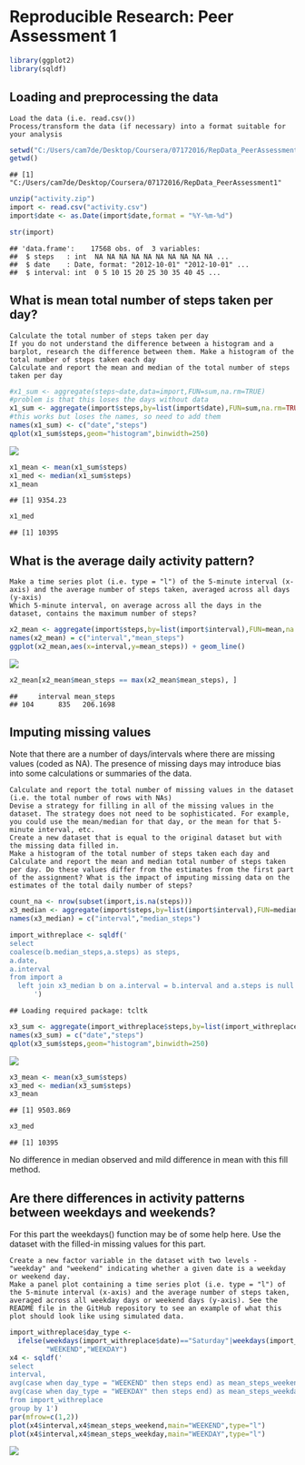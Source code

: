 # Reproducible Research: Peer Assessment 1


```r
library(ggplot2)
library(sqldf)
```


## Loading and preprocessing the data

    Load the data (i.e. read.csv())
    Process/transform the data (if necessary) into a format suitable for your analysis
    

```r
setwd("C:/Users/cam7de/Desktop/Coursera/07172016/RepData_PeerAssessment1")
getwd()
```

```
## [1] "C:/Users/cam7de/Desktop/Coursera/07172016/RepData_PeerAssessment1"
```

```r
unzip("activity.zip")
import <- read.csv("activity.csv")
import$date <- as.Date(import$date,format = "%Y-%m-%d")

str(import)
```

```
## 'data.frame':	17568 obs. of  3 variables:
##  $ steps   : int  NA NA NA NA NA NA NA NA NA NA ...
##  $ date    : Date, format: "2012-10-01" "2012-10-01" ...
##  $ interval: int  0 5 10 15 20 25 30 35 40 45 ...
```

## What is mean total number of steps taken per day?

    Calculate the total number of steps taken per day
    If you do not understand the difference between a histogram and a barplot, research the difference between them. Make a histogram of the total number of steps taken each day
    Calculate and report the mean and median of the total number of steps taken per day


```r
#x1_sum <- aggregate(steps~date,data=import,FUN=sum,na.rm=TRUE)
#problem is that this loses the days without data
x1_sum <- aggregate(import$steps,by=list(import$date),FUN=sum,na.rm=TRUE)
#this works but loses the names, so need to add them
names(x1_sum) <- c("date","steps")
qplot(x1_sum$steps,geom="histogram",binwidth=250)
```

![](PA1_template_files/figure-html/unnamed-chunk-3-1.png)<!-- -->

```r
x1_mean <- mean(x1_sum$steps)
x1_med <- median(x1_sum$steps)
x1_mean
```

```
## [1] 9354.23
```

```r
x1_med
```

```
## [1] 10395
```

## What is the average daily activity pattern?

    Make a time series plot (i.e. type = "l") of the 5-minute interval (x-axis) and the average number of steps taken, averaged across all days (y-axis)
    Which 5-minute interval, on average across all the days in the dataset, contains the maximum number of steps?
    

```r
x2_mean <- aggregate(import$steps,by=list(import$interval),FUN=mean,na.rm=TRUE)
names(x2_mean) = c("interval","mean_steps")
ggplot(x2_mean,aes(x=interval,y=mean_steps)) + geom_line()
```

![](PA1_template_files/figure-html/unnamed-chunk-4-1.png)<!-- -->

```r
x2_mean[x2_mean$mean_steps == max(x2_mean$mean_steps), ]
```

```
##     interval mean_steps
## 104      835   206.1698
```

## Imputing missing values

Note that there are a number of days/intervals where there are missing values (coded as NA). The presence of missing days may introduce bias into some calculations or summaries of the data.

    Calculate and report the total number of missing values in the dataset (i.e. the total number of rows with NAs)
    Devise a strategy for filling in all of the missing values in the dataset. The strategy does not need to be sophisticated. For example, you could use the mean/median for that day, or the mean for that 5-minute interval, etc.
    Create a new dataset that is equal to the original dataset but with the missing data filled in.
    Make a histogram of the total number of steps taken each day and Calculate and report the mean and median total number of steps taken per day. Do these values differ from the estimates from the first part of the assignment? What is the impact of imputing missing data on the estimates of the total daily number of steps?
    

```r
count_na <- nrow(subset(import,is.na(steps)))
x3_median <- aggregate(import$steps,by=list(import$interval),FUN=median,na.rm=TRUE)
names(x3_median) = c("interval","median_steps")

import_withreplace <- sqldf('
select 
coalesce(b.median_steps,a.steps) as steps,
a.date,
a.interval
from import a
  left join x3_median b on a.interval = b.interval and a.steps is null
      ')
```

```
## Loading required package: tcltk
```

```r
x3_sum <- aggregate(import_withreplace$steps,by=list(import_withreplace$date),FUN=sum,na.rm=TRUE)
names(x3_sum) = c("date","steps")
qplot(x3_sum$steps,geom="histogram",binwidth=250)
```

![](PA1_template_files/figure-html/unnamed-chunk-5-1.png)<!-- -->

```r
x3_mean <- mean(x3_sum$steps)
x3_med <- median(x3_sum$steps)
x3_mean
```

```
## [1] 9503.869
```

```r
x3_med
```

```
## [1] 10395
```

No difference in median observed and mild difference in mean with this fill method.

## Are there differences in activity patterns between weekdays and weekends?

For this part the weekdays() function may be of some help here. Use the dataset with the filled-in missing values for this part.

    Create a new factor variable in the dataset with two levels - "weekday" and "weekend" indicating whether a given date is a weekday or weekend day.
    Make a panel plot containing a time series plot (i.e. type = "l") of the 5-minute interval (x-axis) and the average number of steps taken, averaged across all weekday days or weekend days (y-axis). See the README file in the GitHub repository to see an example of what this plot should look like using simulated data.


```r
import_withreplace$day_type <- 
  ifelse(weekdays(import_withreplace$date)=="Saturday"|weekdays(import_withreplace$date)=="Sunday",
         "WEEKEND","WEEKDAY")
x4 <- sqldf('
select
interval,
avg(case when day_type = "WEEKEND" then steps end) as mean_steps_weekend,
avg(case when day_type = "WEEKDAY" then steps end) as mean_steps_weekday
from import_withreplace
group by 1')
par(mfrow=c(1,2))
plot(x4$interval,x4$mean_steps_weekend,main="WEEKEND",type="l")
plot(x4$interval,x4$mean_steps_weekday,main="WEEKDAY",type="l")
```

![](PA1_template_files/figure-html/unnamed-chunk-6-1.png)<!-- -->

